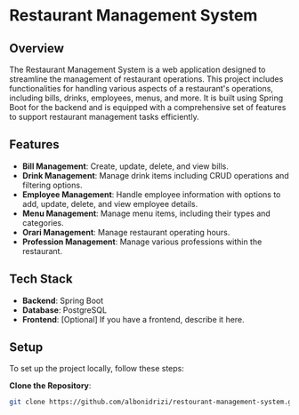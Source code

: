 # Restaurant Management System

## Overview

The Restaurant Management System is a web application designed to streamline the management of restaurant operations. This project includes functionalities for handling various aspects of a restaurant's operations, including bills, drinks, employees, menus, and more. It is built using Spring Boot for the backend and is equipped with a comprehensive set of features to support restaurant management tasks efficiently.

## Features

- **Bill Management**: Create, update, delete, and view bills.
- **Drink Management**: Manage drink items including CRUD operations and filtering options.
- **Employee Management**: Handle employee information with options to add, update, delete, and view employee details.
- **Menu Management**: Manage menu items, including their types and categories.
- **Orari Management**: Manage restaurant operating hours.
- **Profession Management**: Manage various professions within the restaurant.

## Tech Stack

- **Backend**: Spring Boot
- **Database**: PostgreSQL
- **Frontend**: [Optional] If you have a frontend, describe it here.

## Setup

To set up the project locally, follow these steps:

 **Clone the Repository**:
   ```bash
   git clone https://github.com/albonidrizi/restourant-management-system.git
